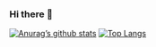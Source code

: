 ### Hi there :wave:
[![Anurag’s github stats](https://github-readme-stats.vercel.app/api?username=510891328)](https://github.com/510891328)
[![Top Langs](https://github-readme-stats.vercel.app/api/top-langs/?username=510891328&layout=compact)](https://github.com/510891328)

